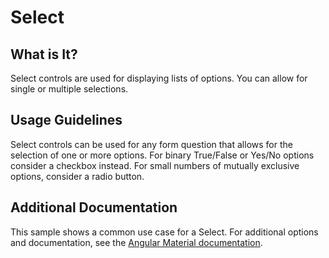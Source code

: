 # Select

## What is It?
Select controls are used for displaying lists of options. You can allow for single or multiple selections.

## Usage Guidelines
Select controls can be used for any form question that allows for the selection of one or more options.  For binary True/False or Yes/No options consider a checkbox instead.  For small numbers of mutually exclusive options, consider a radio button.

## Additional Documentation
This sample shows a common use case for a Select.  For additional options and documentation, see the [Angular Material documentation](https://material.angular.io/components/select/overview).
